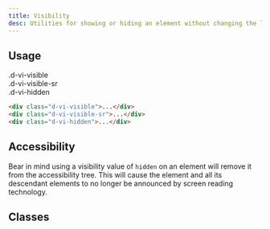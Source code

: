 ```yaml
---
title: Visibility
desc: Utilities for showing or hiding an element without changing the layout of a document.
---
```


## Usage

<code-well-header bgclass='d-bgc-purple-100'>
  <div class="d-w100p">
    <div class="d-d-inline-block d-m8 d-p16 d-bgc-purple-300 d-bar4 d-ff-mono d-fs-200 d-ta-center d-vi-visible">.d-vi-visible</div>
    <div class="d-d-inline-block d-m8 d-p16 d-bgc-purple-300 d-bar4 d-ff-mono d-fs-200 d-ta-center d-vi-visible-sr">.d-vi-visible-sr</div>
    <div class="d-d-inline-block d-m8 d-p16 d-bgc-purple-300 d-bar4 d-ff-mono d-fs-200 d-ta-center d-vi-hidden">.d-vi-hidden</div>
  </div>
</code-well-header>

```html
<div class="d-vi-visible">...</div>
<div class="d-vi-visible-sr">...</div>
<div class="d-vi-hidden">...</div>
```

## Accessibility

Bear in mind using a visibility value of `hidden` on an element will remove it from the accessibility tree. This will cause the element and all its descendant elements to no longer be announced by screen reading technology.

## Classes

<utility-class-table>
  <template #content>
    <tbody>
      <tr>
        <th scope="row" class="d-ff-mono d-fc-purple d-fw-normal d-fs-100">.d-vi-visible</th>
        <td class="d-ff-mono d-fc-orange d-fs-100">visibility: visible !important;</td>
      </tr>
      <tr>
        <th scope="row" class="d-ff-mono d-fc-purple d-fw-normal d-fs-100">.d-vi-visible-sr</th>
        <td class="d-ff-mono d-fc-orange d-fs-100">border: 0;
        clip: rect(1px,1px,1px,1px);
        clip-path: inset(50%);
        height: 1px;
        margin: -1px;
        overflow: hidden;
        padding: 0;
        position: absolute;
        width: 1px;
        word-wrap: normal;</td>
      </tr>
      <tr>
        <th scope="row" class="d-ff-mono d-fc-purple d-fw-normal d-fs-100">.d-vi-hidden</th>
        <td class="d-ff-mono d-fc-orange d-fs-100">visibility: hidden !important;</td>
      </tr>
    </tbody>
  </template>
</utility-class-table>
